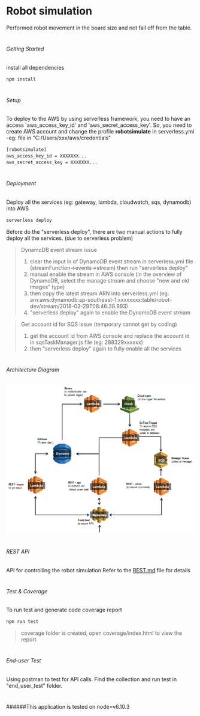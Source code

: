 # Robot simulation

Performed robot movement in the board size and not fall off from the table.

#
###### Getting Started
install all dependencies
```sh
npm install
```

#
###### Setup
To deploy to the AWS by using serverless framework, you need to have an access 'aws_access_key_id' and 'aws_secret_access_key'.
So, you need to create AWS account and change the profile **robotsimulate** in serverless.yml
-eg: file in "C:/Users/xxx/aws/credentials"
```sh 
[robotsimulate]
aws_access_key_id = XXXXXXX...
aws_secret_access_key = XXXXXXX...
```

#
###### Deployment
Deploy all the services (eg: gateway, lambda, cloudwatch, sqs, dynamodb) into AWS
```sh
serverless deploy
```
Before do the "serverless deploy", there are two manual actions to fully deploy all the services. (due to serverless problem)
> DynamoDB event stream issue
> 1) clear the input in of DynamoDB event stream in serverless.yml file (streamFunction->events->stream) then run "serverless deploy"
> 2) manual enable the stream in AWS console (in the overview of DynamoDB, select the manage stream and choose "new and old images" type)
> 3) then copy the latest stream ARN into serverless.yml (eg: arn:aws:dynamodb:ap-southeast-1:xxxxxxxx:table/robot-dev/stream/2018-03-29T08:46:38.993)
> 4) "serverless deploy" again to enable the DynamoDB event stream
 
> Get account id for SQS issue (temporary cannot get by coding)
> 1) get the account id from AWS console and replace the account id in sqsTaskManager.js file (eg: 288329xxxxxx)
> 2) then "serverless deploy" again to fully enable all the services

#
###### Architecture Diagram
![Alt text](./architecture.png "Architecture")

#
###### REST API
API for controlling the robot simulation
Refer to the [REST.md](REST.md) file for details

#
###### Test & Coverage
To run test and generate code coverage report 
```sh
npm run test  
```
> coverage folder is created, open coverage/index.html to view the report

#
###### End-user Test
Using postman to test for API calls.
Find the collection and run test in "end_user_test" folder.

#
######This application is tested on node=v6.10.3